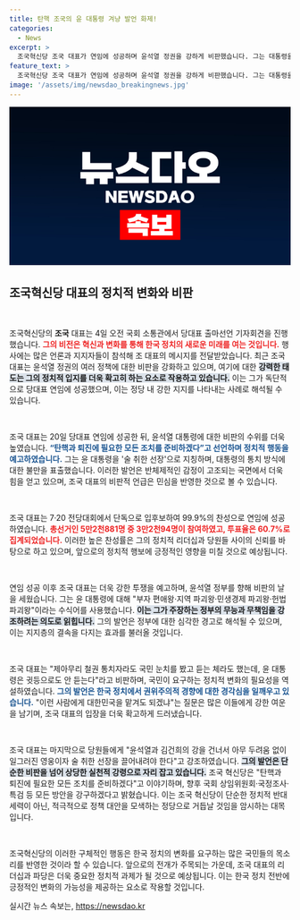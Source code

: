 ```yaml
---
title: 탄핵 조국의 윤 대통령 겨냥 발언 화제!
categories:
  - News
excerpt: >
  조국혁신당 조국 대표가 연임에 성공하며 윤석열 정권을 강하게 비판했습니다. 그는 대통령을 술 취한 선장으로 비유하고, 탄핵을 포함한 강력한 조치를 예고했습니다. 국민의 목소리를 대변하겠다는 그의 다짐은 정치적 파장을 불러일으킬 것으로 보입니다.
feature_text: >
  조국혁신당 조국 대표가 연임에 성공하며 윤석열 정권을 강하게 비판했습니다. 그는 대통령을 술 취한 선장으로 비유하고, 탄핵을 포함한 강력한 조치를 예고했습니다. 국민의 목소리를 대변하겠다는 그의 다짐은 정치적 파장을 불러일으킬 것으로 보입니다.
image: '/assets/img/newsdao_breakingnews.jpg'
---
```


<p><img src="/assets/img/newsdao_breakingnews.jpg" alt="pcversion 속보" /></p>

<h2 data-ke-size="size26">조국혁신당 대표의 정치적 변화와 비판</h2>

<p data-ke-size="size16">&nbsp;</p>

<p>조국혁신당의 <b>조국</b> 대표는 4일 오전 국회 소통관에서 당대표 출마선언 기자회견을 진행했습니다. <b><span style="color: #ee2323;">그의 비전은 혁신과 변화를 통해 한국 정치의 새로운 미래를 여는 것입니다.</span></b> 행사에는 많은 언론과 지지자들이 참석해 조 대표의 메시지를 전달받았습니다. 최근 조국 대표는 윤석열 정권의 여러 정책에 대한 비판을 강화하고 있으며, 여기에 대한 <b><span style="background-color: #21538527;">강력한 태도는 그의 정치적 입지를 더욱 확고히 하는 요소로 작용하고 있습니다.</span></b> 이는 그가 독단적으로 당대표 연임에 성공했으며, 이는 정당 내 강한 지지를 나타내는 사례로 해석될 수 있습니다.  </p>

<p data-ke-size="size16">&nbsp;</p>

<p>조국 대표는 20일 당대표 연임에 성공한 뒤, 윤석열 대통령에 대한 비판의 수위를 더욱 높였습니다. <b><span style="color: #1a5490;">“탄핵과 퇴진에 필요한 모든 조치를 준비하겠다”고 선언하며 정치적 행동을 예고하였습니다.</span></b> 그는 윤 대통령을 '술 취한 선장'으로 지칭하며, 대통령의 통치 방식에 대한 불만을 표출했습니다. 이러한 발언은 반체제적인 감정이 고조되는 국면에서 더욱 힘을 얻고 있으며, 조국 대표의 비판적 언급은 민심을 반영한 것으로 볼 수 있습니다. </p>

<p data-ke-size="size16">&nbsp;</p>

<p>조국 대표는 7·20 전당대회에서 단독으로 입후보하여 99.9%의 찬성으로 연임에 성공하였습니다. <b><span style="color: #ee2323;">총선거인 5만2천881명 중 3만2천94명이 참여하였고, 투표율은 60.7%로 집계되었습니다.</span></b> 이러한 높은 찬성률은 그의 정치적 리더십과 당원들 사이의 신뢰를 바탕으로 하고 있으며, 앞으로의 정치적 행보에 긍정적인 영향을 미칠 것으로 예상됩니다.  </p>

<p data-ke-size="size16">&nbsp;</p>

<p>연임 성공 이후 조국 대표는 더욱 강한 투쟁을 예고하며, 윤석열 정부를 향해 비판의 날을 세웠습니다. 그는 윤 대통령에 대해 "부자 편애왕·지역 파괴왕·민생경제 파괴왕·헌법 파괴왕"이라는 수식어를 사용했습니다. <b><span style="background-color: #21538527;">이는 그가 주장하는 정부의 무능과 무책임을 강조하려는 의도로 읽힙니다.</span></b> 그의 발언은 정부에 대한 심각한 경고로 해석될 수 있으며, 이는 지지층의 결속을 다지는 효과를 불러올 것입니다.  </p>

<p data-ke-size="size16">&nbsp;</p>

<p>조국 대표는 "제아무리 철권 통치자라도 국민 눈치를 봤고 듣는 체라도 했는데, 윤 대통령은 귓등으로도 안 듣는다"라고 비판하며, 국민이 요구하는 정치적 변화의 필요성을 역설하였습니다. <b><span style="color: #1a5490;">그의 발언은 한국 정치에서 권위주의적 경향에 대한 경각심을 일깨우고 있습니다.</span></b> "이런 사람에게 대한민국을 맡겨도 되겠냐"는 질문은 많은 이들에게 강한 여운을 남기며, 조국 대표의 입장을 더욱 확고하게 드러냈습니다.  </p>

<p data-ke-size="size16">&nbsp;</p>

<p>조국 대표는 마지막으로 당원들에게 "윤석열과 김건희의 강을 건너서 아무 두려움 없이 일그러진 영웅이자 술 취한 선장을 끌어내려야 한다"고 강조하였습니다. <b><span style="background-color: #21538527;">그의 발언은 단순한 비판을 넘어 상당한 실천적 강령으로 자리 잡고 있습니다.</span></b> 조국 혁신당은 "탄핵과 퇴진에 필요한 모든 조치를 준비하겠다"고 이야기하며, 향후 국회 상임위원회·국정조사·특검 등 모든 방안을 강구하겠다고 밝혔습니다. 이는 조국 혁신당이 단순한 정치적 반대 세력이 아닌, 적극적으로 정책 대안을 모색하는 정당으로 거듭날 것임을 암시하는 대목입니다.</p>

<p data-ke-size="size16">&nbsp;</p>

<p>조국혁신당의 이러한 구체적인 행동은 한국 정치의 변화를 요구하는 많은 국민들의 목소리를 반영한 것이라 할 수 있습니다. 앞으로의 전개가 주목되는 가운데, 조국 대표의 리더십과 파당은 더욱 중요한 정치적 과제가 될 것으로 예상됩니다. 이는 한국 정치 전반에 긍정적인 변화의 가능성을 제공하는 요소로 작용할 것입니다.</p>
실시간 뉴스 속보는, <a href="https://newsdao.kr" rel="dofollow">https://newsdao.kr</a>


